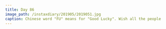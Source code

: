 ```yaml
---
title: Day 86
image_path: /instaxdiary/201905/2019051.jpg
caption: Chinese word "FU" means for "Good Lucky". Wish all the people that suffered #coronavirus  will healthy and safe.
---
```


